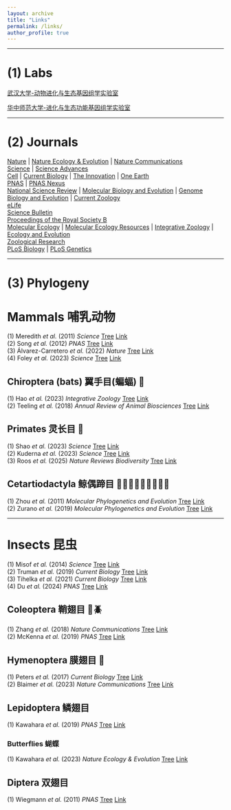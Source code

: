 ```yaml
---
layout: archive
title: "Links"
permalink: /links/
author_profile: true
---
```


---
# (1) Labs
[武汉大学-动物进化与生态基因组学实验室](https://animal-evolution.whu.edu.cn/index.htm)  

[华中师范大学-进化与生态功能基因组学实验室](https://ccnu-cls.github.io/Jiaolab)  

---

# (2) Journals
[Nature](https://www.nature.com/) | [Nature Ecology & Evolution](https://www.nature.com/natecolevol/) | [Nature Communications](https://www.nature.com/ncomms/)  
[Science](https://www.science.org/) | [Science Advances](https://www.science.org/journal/sciadv)  
[Cell](https://www.cell.com/cell/home) | [Current Biology](https://www.cell.com/current-biology/home) | [The Innovation](https://www.cell.com/the-innovation/home) | [One Earth](https://www.cell.com/one-earth/home)  
[PNAS](https://www.pnas.org/) | [PNAS Nexus](https://academic.oup.com/pnasnexus)  
[National Science Review](https://academic.oup.com/nsr) | [Molecular Biology and Evolution](https://academic.oup.com/mbe) | [Genome Biology and Evolution](https://academic.oup.com/gbe) | [Current Zoology](https://academic.oup.com/cz)  
[eLife](https://elifesciences.org/)  
[Science Bulletin](https://www.sciencedirect.com/journal/science-bulletin)  
[Proceedings of the Royal Society B](https://royalsocietypublishing.org/journal/rspb)  
[Molecular Ecology](https://onlinelibrary.wiley.com/journal/1365294x) | [Molecular Ecology Resources](https://onlinelibrary.wiley.com/journal/17550998) | [Integrative Zoology](https://onlinelibrary.wiley.com/journal/17494877) | [Ecology and Evolution](https://onlinelibrary.wiley.com/journal/20457758)  
[Zoological Research](https://www.zoores.ac.cn/)  
[PLoS Biology](https://journals.plos.org/plosbiology/) | [PLoS Genetics](https://journals.plos.org/plosgenetics/)

---

# (3) Phylogeny
# Mammals 哺乳动物
(1) Meredith _et al._ (2011) _Science_ [Tree](../links/Meredith_2011_Science.pdf) [Link](https://www.science.org/doi/10.1126/science.1211028)  
(2) Song _et al._ (2012) _PNAS_ [Tree](../links/Song_2012_PNAS.pdf) [Link](https://doi.org/10.1073/pnas.1211733109)  
(3) Álvarez-Carretero _et al._ (2022) _Nature_ [Tree](../links/Alvarez-Carretero_2022_Nature.pdf) [Link](https://www.nature.com/articles/s41586-021-04341-1)  
(4) Foley _et al._ (2023) _Science_ [Tree](../links/Foley_2023_Science.pdf) [Link](https://www.science.org/doi/10.1126/science.abl8189)  

## Chiroptera (bats) 翼手目(蝙蝠) 🦇
(1) Hao _et al._ (2023) _Integrative Zoology_ [Tree](../links/Hao_2023_INZ.pdf) [Link](https://doi.org/10.1111/1749-4877.12772)  
(2) Teeling _et al._ (2018) _Annual Review of Animal Biosciences_ [Tree](../links/Teeling_2018_Annual_Review_of_Animal_Biosciences.pdf) [Link](https://doi.org/10.1146/annurev-animal-022516-022811)  

## Primates 灵长目 🦍
(1) Shao _et al._ (2023) _Science_ [Tree](../links/Shao_2023_Science.pdf) [Link](https://www.science.org/doi/10.1126/science.abn6919)  
(2) Kuderna _et al._ (2023) _Science_ [Tree](../links/Kuderna_2023_Science.pdf) [Link](https://www.science.org/doi/10.1126/science.abn7829)  
(3) Roos _et al._ (2025) _Nature Reviews Biodiversity_ [Tree](../links/Roos_2025_Nature_Reviews_Biodiversity.pdf) [Link](https://doi.org/10.1038/s44358-025-00039-8)  

## Cetartiodactyla 鲸偶蹄目 🐋🐬🐫🦛🐖🦒🐏🐂🦌
(1) Zhou _et al._ (2011) _Molecular Phylogenetics and Evolution_ [Tree](../links/Zhou_2011_Molecular_Phylogenetics_and_Evolution.pdf) [Link](https://doi.org/10.1016/j.ympev.2011.02.009)  
(2) Zurano _et al._ (2019) _Molecular Phylogenetics and Evolution_ [Tree](../links/Zurano_2019_Molecular_Phylogenetics_and_Evolution.pdf) [Link](https://doi.org/10.1016/j.ympev.2018.12.015)  

---

# Insects 昆虫
(1) Misof _et al._ (2014) _Science_ [Tree](../links/Misof_2014_Science.pdf) [Link](https://www.science.org/doi/10.1126/science.1257570)  
(2) Truman _et al._ (2019) _Current Biology_ [Tree](../links/Truman_2019_Current_Biology.pdf) [Link](https://www.cell.com/current-biology/fulltext/S0960-9822(19)31315-6)  
(3) Tihelka _et al._ (2021) _Current Biology_ [Tree](../links/Tihelka_2021_Current_Biology.pdf) [Link](https://www.cell.com/current-biology/fulltext/S0960-9822(21)01193-3)  
(4) Du _et al._ (2024) _PNAS_ [Tree](../links/Du_2024_PNAS.pdf) [Link](https://doi.org/10.1073/pnas.2408775121)  

## Coleoptera 鞘翅目 🐞🪲
(1) Zhang _et al._ (2018) _Nature Communications_ [Tree](../links/Zhang_2018_Nature_Communications.pdf) [Link](https://www.nature.com/articles/s41467-017-02644-4)  
(2) McKenna _et al._ (2019) _PNAS_ [Tree](../links/McKenna_2019_PNAS.pdf) [Link](https://doi.org/10.1073/pnas.1909655116)  

## Hymenoptera 膜翅目 🐝
(1) Peters _et al._ (2017) _Current Biology_ [Tree](../links/Peters_2017_Current_Biology.pdf) [Link](https://doi.org/10.1016/j.cub.2017.01.027)  
(2) Blaimer _et al._ (2023) _Nature Communications_ [Tree](../links/Blaimer_2023_Nature_Communications.pdf) [Link](https://www.nature.com/articles/s41467-023-36868-4)  

## Lepidoptera 鳞翅目
(1) Kawahara _et al._ (2019) _PNAS_ [Tree](../links/Kawahara_2019_PNAS.pdf) [Link](https://doi.org/10.1073/pnas.1907847116)  
### Butterflies 蝴蝶
(1) Kawahara _et al._ (2023) _Nature Ecology & Evolution_ [Tree](../links/Kawahara_2023_NatEcolEvol.pdf) [Link](https://doi.org/10.1038/s41559-023-02041-9)  

## Diptera 双翅目
(1) Wiegmann _et al._ (2011) _PNAS_ [Tree](../links/Wiegmann_2011_PNAS.pdf) [Link](https://doi.org/10.1073/pnas.1012675108)  




